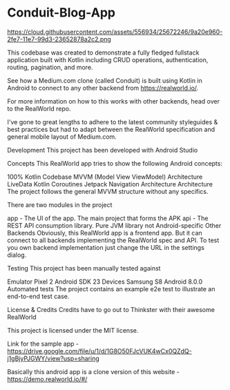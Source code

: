 # Conduit-Blog-App



https://cloud.githubusercontent.com/assets/556934/25672246/9a20e960-2fe7-11e7-99d3-23652878a2c2.png



This codebase was created to demonstrate a fully fledged fullstack application built with Kotlin including CRUD operations, authentication, routing, pagination, and more.

See how a Medium.com clone (called Conduit) is built using Kotlin in Android to connect to any other backend from https://realworld.io/.

For more information on how to this works with other backends, head over to the RealWorld repo.

I've gone to great lengths to adhere to the latest community styleguides & best practices but had to adapt between the RealWorld specification and general mobile layout of Medium.com.

Development
This project has been developed with Android Studio

Concepts
This RealWorld app tries to show the following Android concepts:

100% Kotlin Codebase
MVVM (Model View ViewModel) Architecture
LiveData
Kotlin Coroutines
Jetpack Navigation Architecture
Architecture
The project follows the general MVVM structure without any specifics.

There are two modules in the project

app - The UI of the app. The main project that forms the APK
api - The REST API consumption library. Pure JVM library not Android-specific
Other Backends
Obviously, this RealWorld app is a frontend app. But it can connect to all backends implementing the RealWorld spec and API. To test you own backend implementation just change the URL in the settings dialog.

Testing
This project has been manually tested against

Emulator
Pixel 2 Android SDK 23
Devices
Samsung S8 Android 8.0.0
Automated tests
The project contains an example e2e test to illustrate an end-to-end test case.

License & Credits
Credits have to go out to Thinkster with their awesome RealWorld

This project is licensed under the MIT license.

Link for the sample app - https://drive.google.com/file/u/1/d/1G8O50FJcVUK4wCx0QZdQ-j1gBjyPJGWY/view?usp=sharing

Basically this android app is a clone version of this website - https://demo.realworld.io/#/
